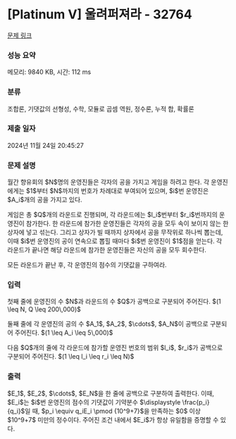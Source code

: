 # [Platinum V] 울려퍼져라 - 32764 

[문제 링크](https://www.acmicpc.net/problem/32764) 

### 성능 요약

메모리: 9840 KB, 시간: 112 ms

### 분류

조합론, 기댓값의 선형성, 수학, 모듈로 곱셈 역원, 정수론, 누적 합, 확률론

### 제출 일자

2024년 11월 24일 20:45:27

### 문제 설명

<p>월간 향유회의 $N$명의 운영진들은 각자의 공을 가지고 게임을 하려고 한다. 각 운영진에게는 $1$부터 $N$까지의 번호가 차례대로 부여되어 있으며, $i$번 운영진은 $A_i$개의 공을 가지고 있다.</p>

<p>게임은 총 $Q$개의 라운드로 진행되며, 각 라운드에는 $l_i$번부터 $r_i$번까지의 운영진이 참가한다. 한 라운드에 참가한 운영진들은 각자의 공을 모두 속이 보이지 않는 한 상자에 넣고 섞는다. 그리고 상자가 빌 때까지 상자에서 공을 무작위로 하나씩 뽑는데, 이때 $i$번 운영진의 공이 연속으로 뽑힐 때마다 $i$번 운영진이 $1$점을 얻는다. 각 라운드가 끝나면 해당 라운드에 참가한 운영진들은 자신의 공을 모두 회수한다.</p>

<p>모든 라운드가 끝난 후, 각 운영진의 점수의 기댓값을 구하여라.</p>

### 입력 

 <p>첫째 줄에 운영진의 수 $N$과 라운드의 수 $Q$가 공백으로 구분되어 주어진다. $(1 \leq N, Q \leq 200\,000)$</p>

<p>둘째 줄에 각 운영진의 공의 수 $A_1$, $A_2$, $\cdots$, $A_N$이 공백으로 구분되어 주어진다. $(1 \leq A_i \leq 5\,000)$</p>

<p>다음 $Q$개의 줄에 각 라운드에 참가할 운영진 번호의 범위 $l_i$, $r_i$가 공백으로 구분되어 주어진다. $(1 \leq l_i \leq r_i \leq N)$</p>

### 출력 

 <p>$E_1$, $E_2$, $\cdots$, $E_N$을 한 줄에 공백으로 구분하여 출력한다. 이때, $E_i$는 $i$번 운영진의 점수의 기댓값이 기약분수 $\displaystyle \frac{p_i}{q_i}$일 때, $p_i \equiv q_iE_i \pmod {10^9+7}$을 만족하는 $0$ 이상 $10^9+7$ 미만의 정수이다. 주어진 조건 내에서 $E_i$가 항상 유일함을 증명할 수 있다.</p>

